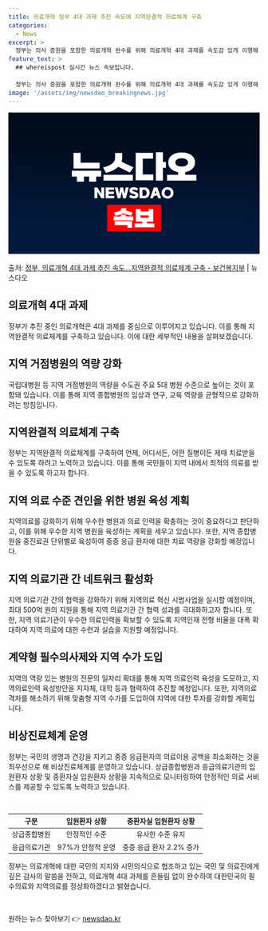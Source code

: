```yaml
---
title: 의료개혁 정부 4대 과제 추진 속도에 지역완결적 의료체계 구축
categories:
  - News
excerpt: >
  정부는 의사 증원을 포함한 의료개혁 완수를 위해 의료개혁 4대 과제를 속도감 있게 이행해 나간다는 방침이다.…
feature_text: >
  ## whereispost 실시간 뉴스 속보입니다.

  정부는 의사 증원을 포함한 의료개혁 완수를 위해 의료개혁 4대 과제를 속도감 있게 이행해 나간다는 방침이다.…
image: '/assets/img/newsdao_breakingnews.jpg'
---
```


![뉴스다오 속보](/assets/img/newsdao_breakingnews.jpg)

<p>출처: <a href="https://newsdao.kr/3341" rel="dofollow">정부, 의료개혁 4대 과제 추진 속도…지역완결적 의료체계 구축 - 보건복지부</a> | 뉴스다오</p>

<h2 data-ke-size="size26">의료개혁 4대 과제</h2>

<p data-ke-size="size16">정부가 추진 중인 의료개혁은 4대 과제를 중심으로 이루어지고 있습니다. 이를 통해 지역완결적 의료체계를 구축하고 있습니다. 이에 대한 세부적인 내용을 살펴보겠습니다.</p>

<h2 data-ke-size="size23">지역 거점병원의 역량 강화</h2>

<p data-ke-size="size16">국립대병원 등 지역 거점병원의 역량을 수도권 주요 5대 병원 수준으로 높이는 것이 포함돼 있습니다. 이를 통해 지역 종합병원의 임상과 연구, 교육 역량을 균형적으로 강화하려는 방침입니다.</p>

<h2 data-ke-size="size23">지역완결적 의료체계 구축</h2>

<p data-ke-size="size16">정부는 지역완결적 의료체계를 구축하여 언제, 어디서든, 어떤 질병이든 제때 치료받을 수 있도록 하려고 노력하고 있습니다. 이를 통해 국민들이 지역 내에서 최적의 의료를 받을 수 있도록 하고자 합니다.</p>

<h2 data-ke-size="size23">지역 의료 수준 견인을 위한 병원 육성 계획</h2>

<p data-ke-size="size16">지역의료를 강화하기 위해 우수한 병원과 의료 인력을 확충하는 것이 중요하다고 판단하고, 이를 위해 우수한 지역 병원을 육성하는 계획을 세우고 있습니다. 또한, 지역 종합병원을 중진료권 단위별로 육성하여 중증 응급 환자에 대한 치료 역량을 강화할 예정입니다.</p>

<h2 data-ke-size="size23">지역 의료기관 간 네트워크 활성화</h2>

<p data-ke-size="size16">지역 의료기관 간의 협력을 강화하기 위해 지역의료 혁신 시범사업을 실시할 예정이며, 최대 500억 원의 지원을 통해 지역 의료기관 간 협력 성과를 극대화하고자 합니다. 또한, 지역 의료기관이 우수한 의료인력을 확보할 수 있도록 지역인재 전형 비율을 대폭 확대하여 지역 의료에 대한 수련과 실습을 지원할 예정입니다.</p>

<h2 data-ke-size="size23">계약형 필수의사제와 지역 수가 도입</h2>

<p data-ke-size="size16">지역의 역량 있는 병원의 전문의 일자리 확대를 통해 지역 의료인력 육성을 도모하고, 지역의료인력 육성방안을 지자체, 대학 등과 협력하여 추진할 예정입니다. 또한, 지역의료 격차를 해소하기 위해 맞춤형 지역 수가를 도입하여 지역에 대한 투자를 강화할 계획입니다.</p>

<h2 data-ke-size="size23">비상진료체계 운영</h2>

<p data-ke-size="size16">정부는 국민의 생명과 건강을 지키고 중증 응급환자의 의료이용 공백을 최소화하는 것을 최우선으로 해 비상진료체계를 운영하고 있습니다. 상급종합병원과 응급의료기관의 입원환자 상황 및 중환자실 입원환자 상황을 지속적으로 모니터링하여 안정적인 의료 서비스를 제공할 수 있도록 노력하고 있습니다.</p>

<p data-ke-size="size16">&nbsp;</p>

<table>
	<thead>
		<tr>
			<th style="text-align: center;">구분</th>
			<th style="text-align: center;">입원환자 상황</th>
			<th style="text-align: center;">중환자실 입원환자 상황</th>
		</tr>
	</thead>
	<tbody>
		<tr>
			<td style="text-align: center;">상급종합병원</td>
			<td style="text-align: center;">안정적인 수준</td>
			<td style="text-align: center;">유사한 수준 유지</td>
		</tr>
		<tr>
			<td style="text-align: center;">응급의료기관</td>
			<td style="text-align: center;">97%가 안정적 운영</td>
			<td style="text-align: center;">중증 응급 환자 2.2% 증가</td>
		</tr>
	</tbody>
</table>

<p data-ke-size="size16">정부는 의료개혁에 대한 국민의 지지와 시민의식으로 협조하고 있는 국민 및 의료진에게 깊은 감사의 말씀을 전하고, 의료개혁 4대 과제를 흔들림 없이 완수하여 대한민국의 필수의료와 지역의료를 정상화하겠다고 밝혔습니다.</p>

<p data-ke-size="size16">&nbsp;</p> 

원하는 뉴스 찾아보기 👉 <a href="https://newsdao.kr" rel="dofollow">newsdao.kr</a>


